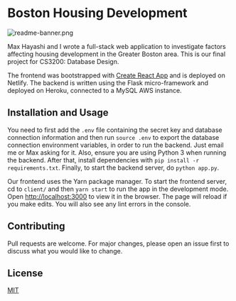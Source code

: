 # Boston Housing Development

![readme-banner.png](./client/src/assets/topbanner.jpeg)

Max Hayashi and I wrote a full-stack web application to investigate factors affecting housing development in the
Greater Boston area. This is our final project for CS3200: Database Design.

The frontend was bootstrapped with [Create React App](https://github.com/facebook/create-react-app) and is deployed on Netlify. The backend is written using the Flask micro-framework and deployed on Heroku, connected to a MySQL AWS instance. 

## Installation and Usage

You need to first add the `.env` file containing the secret key and database connection information and then run `source .env` to export the database connection environment variables, in order to run the backend. Just email me or Max asking for it. Also, ensure you are using Python 3 when running the backend. After that, install dependencies with `pip install -r requirements.txt`. Finally, to start the backend server, do `python app.py`.

Our frontend uses the Yarn package manager. To start the frontend server, cd to `client/` and then `yarn start` to run the app in the development mode. Open [http://localhost:3000](http://localhost:3000) to view it in the browser. The page will reload if you make edits. You will also see any lint errors in the console.

## Contributing
Pull requests are welcome. For major changes, please open an issue first to discuss what you would like to change.

## License
[MIT](https://choosealicense.com/licenses/mit/)
